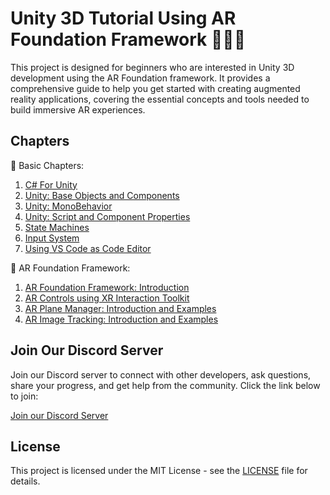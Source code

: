 # Unity 3D Tutorial Using AR Foundation Framework 🚀🚀🚀

This project is designed for beginners who are interested in Unity 3D development using the AR Foundation framework. It provides a comprehensive guide to help you get started with creating augmented reality applications, covering the essential concepts and tools needed to build immersive AR experiences.


## Chapters

🚀 Basic Chapters:
1. [C# For Unity](01-unity-basics/01_unity_csharp.md)
2. [Unity: Base Objects and Components](01-unity-basics/02_unity_base_objects.md)
3. [Unity: MonoBehavior](01-unity-basics/03_monobehavior.md)
4. [Unity: Script and Component Properties](01-unity-basics/04_component_properties.md)
5. [State Machines](01-unity-basics/05_state_machine.md)
6. [Input System](01-unity-basics/06_input_system.md)
6. [Using VS Code as Code Editor](01-unity-basics/07_unity_with_vscode.md)

🚀 AR Foundation Framework:
1. [AR Foundation Framework: Introduction](02-ar-foundation-framework/01_ar_intro.md)
2. [AR Controls using XR Interaction Toolkit](02-ar-foundation-framework/02_xr_interation_ar_controls.md)
3. [AR Plane Manager: Introduction and Examples](02-ar-foundation-framework/03_ar_plane_manager.md)
4. [AR Image Tracking: Introduction and Examples](02-ar-foundation-framework/04_ar_image_tracking.md)


## Join Our Discord Server

Join our Discord server to connect with other developers, ask questions, share your progress, and get help from the community. Click the link below to join:

[Join our Discord Server](https://discord.gg/k4NVQkP2NY) 



## License

This project is licensed under the MIT License - see the [LICENSE](LICENSE) file for details.